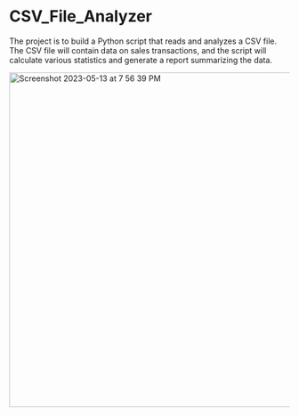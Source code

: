 # CSV_File_Analyzer
The project is to build a Python script that reads and analyzes a CSV file. The CSV file will contain data on sales transactions, and the script will calculate various statistics and generate a report summarizing the data.

<img width="601" alt="Screenshot 2023-05-13 at 7 56 39 PM" src="https://github.com/fatihhsahin1/CSV_File_Analyzer/assets/76142095/09425ef3-72d9-4fc7-92e6-4e498add4a14">
